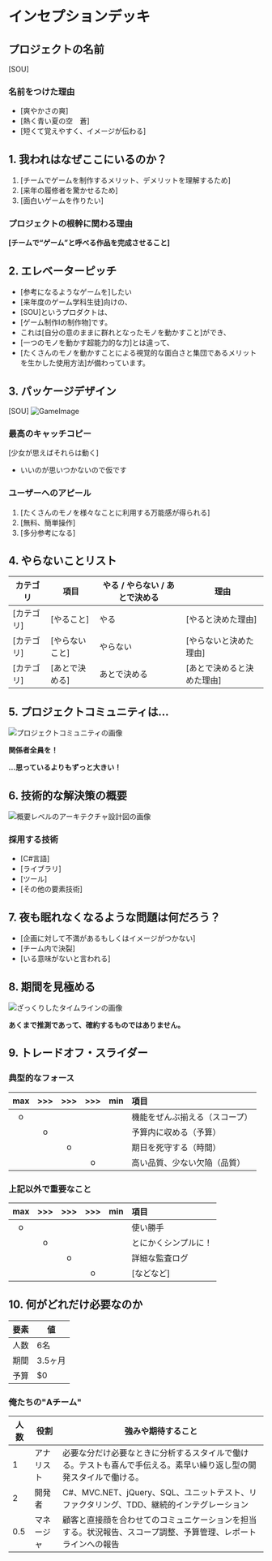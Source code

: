 # インセプションデッキ

## プロジェクトの名前

[SOU]

### 名前をつけた理由

- [爽やかさの爽]
- [熱く青い夏の空　蒼]
- [短くて覚えやすく、イメージが伝わる]


<div style="page-break-before:always">
</div>

## 1\. 我われはなぜここにいるのか？

1. [チームでゲームを制作するメリット、デメリットを理解するため]
2. [来年の履修者を驚かせるため]
3. [面白いゲームを作りたい]

### プロジェクトの根幹に関わる理由

**[チームで“ゲーム”と呼べる作品を完成させること]**

<div style="page-break-before:always">
</div>

## 2\. エレベーターピッチ

- [参考になるようなゲームを]したい
- [来年度のゲーム学科生徒]向けの、
- [SOU]というプロダクトは、
- [ゲーム制作Ⅰの制作物]です。
- これは[自分の意のままに群れとなったモノを動かすこと]ができ、
- [一つのモノを動かす超能力的な力]とは違って、
- [たくさんのモノを動かすことによる視覚的な面白さと集団であるメリットを生かした使用方法]が備わっています。

<div style="page-break-before:always">
</div>

## 3\. パッケージデザイン

[SOU]
![GameImage](https://github.com/Ayane2003/markdown-inception-deck/assets/130966218/ee66719b-2bde-483b-a67b-43f8e9404391)

### 最高のキャッチコピー

[少女が思えばそれらは動く]
- いいのが思いつかないので仮です

### ユーザーへのアピール

1. [たくさんのモノを様々なことに利用する万能感が得られる]
2. [無料、簡単操作]
3. [多分参考になる]

<div style="page-break-before:always">
</div>

## 4\. やらないことリスト

カテゴリ   | 項目       | やる / やらない / あとで決める | 理由
------ | -------- | ------------------ | --------------
[カテゴリ] | [やること]   | やる                 | [やると決めた理由]
[カテゴリ] | [やらないこと] | やらない               | [やらないと決めた理由]
[カテゴリ] | [あとで決める] | あとで決める             | [あとで決めると決めた理由]

<div style="page-break-before:always">
</div>

## 5\. プロジェクトコミュニティは...

![プロジェクトコミュニティの画像]()

**関係者全員を！**

**...思っているよりもずっと大きい！**

<div style="page-break-before:always">
</div>

## 6\. 技術的な解決策の概要

![概要レベルのアーキテクチャ設計図の画像]()

### 採用する技術

- [C#言語]
- [ライブラリ]
- [ツール]
- [その他の要素技術]

<div style="page-break-before:always">
</div>

## 7\. 夜も眠れなくなるような問題は何だろう？

- [企画に対して不満があるもしくはイメージがつかない]
- [チーム内で決裂]
- [いる意味がないと言われる]

<div style="page-break-before:always">
</div>

## 8\. 期間を見極める

![ざっくりしたタイムラインの画像]()

**あくまで推測であって、確約するものではありません。**

<div style="page-break-before:always">
</div>

## 9\. トレードオフ・スライダー

### 典型的なフォース

|  max  |  >>>  |  >>>  |  >>>  |  min  | 項目                       |
| :---: | :---: | :---: | :---: | :---: | :------------------------ |
|   o   |       |       |       |       |  機能をぜんぶ揃える（スコープ）|
|       |   o   |       |       |       |  予算内に収める（予算）       |
|       |       |   o   |       |       |  期日を死守する（時間）       |
|       |       |       |   o   |       |  高い品質、少ない欠陥（品質）  |

### 上記以外で重要なこと

|  max  |  >>>  |  >>>  |  >>>  |  min  | 項目                       |
| :---: | :---: | :---: | :---: | :---: | :------------------------ |
|   o   |       |       |       |       |  使い勝手                   |
|       |   o   |       |       |       |  とにかくシンプルに！         |
|       |       |   o   |       |       |  詳細な監査ログ              |
|       |       |       |   o   |       |  [などなど]                 |

<div style="page-break-before:always">
</div>

## 10\. 何がどれだけ必要なのか

要素 | 値
--- | -----
人数 | 6名
期間 | 3.5ヶ月
予算 | $0

### 俺たちの"Aチーム"

人数  | 役割     | 強みや期待すること
---- | ------- | ---------------------------------------------------------
1    | アナリスト | 必要な分だけ必要なときに分析するスタイルで働ける。テストも喜んで手伝える。素早い繰り返し型の開発スタイルで働ける。
2    | 開発者    | C#、MVC.NET、jQuery、SQL、ユニットテスト、リファクタリング、TDD、継続的インテグレーション
0.5  | マネージャ | 顧客と直接顔を合わせてのコミュニケーションを担当する。状況報告、スコープ調整、予算管理、レポートラインへの報告

